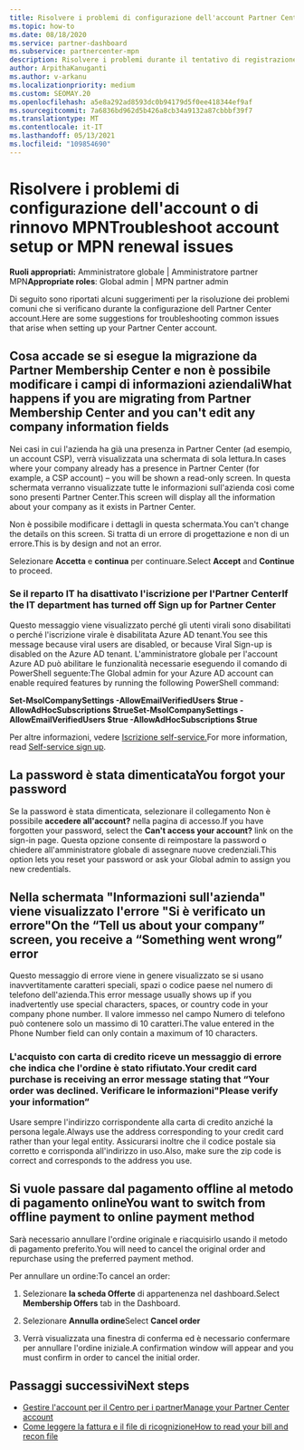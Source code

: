 ```yaml
---
title: Risolvere i problemi di configurazione dell'account Partner Center o del rinnovo MPN
ms.topic: how-to
ms.date: 08/18/2020
ms.service: partner-dashboard
ms.subservice: partnercenter-mpn
description: Risolvere i problemi durante il tentativo di registrazione in Partner Center. Le risposte consentono di risolvere i problemi relativi ai metodi di pagamento, all'eliminazione delle password e altro ancora.
author: ArpithaKanuganti
ms.author: v-arkanu
ms.localizationpriority: medium
ms.custom: SEOMAY.20
ms.openlocfilehash: a5e8a292ad8593dc0b94179d5f0ee418344ef9af
ms.sourcegitcommit: 7a6836bd962d5b426a8cb34a9132a87cbbbf39f7
ms.translationtype: MT
ms.contentlocale: it-IT
ms.lasthandoff: 05/13/2021
ms.locfileid: "109854690"
---
```

# <a name="troubleshoot-account-setup-or-mpn-renewal-issues"></a><span data-ttu-id="d85b1-104">Risolvere i problemi di configurazione dell'account o di rinnovo MPN</span><span class="sxs-lookup"><span data-stu-id="d85b1-104">Troubleshoot account setup or MPN renewal issues</span></span>

<span data-ttu-id="d85b1-105">**Ruoli appropriati:** Amministratore globale | Amministratore partner MPN</span><span class="sxs-lookup"><span data-stu-id="d85b1-105">**Appropriate roles**: Global admin | MPN partner admin</span></span>
 
<span data-ttu-id="d85b1-106">Di seguito sono riportati alcuni suggerimenti per la risoluzione dei problemi comuni che si verificano durante la configurazione dell Partner Center account.</span><span class="sxs-lookup"><span data-stu-id="d85b1-106">Here are some suggestions for troubleshooting common issues that arise when setting up your Partner Center account.</span></span>

## <a name="what-happens-if-you-are-migrating-from-partner-membership-center-and-you-cant-edit-any-company-information-fields"></a><span data-ttu-id="d85b1-107">Cosa accade se si esegue la migrazione da Partner Membership Center e non è possibile modificare i campi di informazioni aziendali</span><span class="sxs-lookup"><span data-stu-id="d85b1-107">What happens if you are migrating from Partner Membership Center and you can't edit any company information fields</span></span>

<span data-ttu-id="d85b1-108">Nei casi in cui l'azienda ha già una presenza in Partner Center (ad esempio, un account CSP), verrà visualizzata una schermata di sola lettura.</span><span class="sxs-lookup"><span data-stu-id="d85b1-108">In cases where your company already has a presence in Partner Center (for example, a CSP account) – you will be shown a read-only screen.</span></span> <span data-ttu-id="d85b1-109">In questa schermata verranno visualizzate tutte le informazioni sull'azienda così come sono presenti Partner Center.</span><span class="sxs-lookup"><span data-stu-id="d85b1-109">This screen will display all the information about your company as it exists in Partner Center.</span></span>

<span data-ttu-id="d85b1-110">Non è possibile modificare i dettagli in questa schermata.</span><span class="sxs-lookup"><span data-stu-id="d85b1-110">You can't change the details on this screen.</span></span> <span data-ttu-id="d85b1-111">Si tratta di un errore di progettazione e non di un errore.</span><span class="sxs-lookup"><span data-stu-id="d85b1-111">This is by design and not an error.</span></span>

<span data-ttu-id="d85b1-112">Selezionare **Accetta** e **continua** per continuare.</span><span class="sxs-lookup"><span data-stu-id="d85b1-112">Select **Accept** and **Continue** to proceed.</span></span>


### <a name="if-the-it-department-has-turned-off-sign-up-for-partner-center"></a><span data-ttu-id="d85b1-113">Se il reparto IT ha disattivato **l'iscrizione per l'Partner Center**</span><span class="sxs-lookup"><span data-stu-id="d85b1-113">If the IT department has turned off **Sign up for Partner Center**</span></span>

<span data-ttu-id="d85b1-114">Questo messaggio viene visualizzato perché gli utenti virali sono disabilitati o perché l'iscrizione virale è disabilitata Azure AD tenant.</span><span class="sxs-lookup"><span data-stu-id="d85b1-114">You see this message because viral users are disabled, or because Viral Sign-up is disabled on the Azure AD tenant.</span></span> <span data-ttu-id="d85b1-115">L'amministratore globale per l'account Azure AD può abilitare le funzionalità necessarie eseguendo il comando di PowerShell seguente:</span><span class="sxs-lookup"><span data-stu-id="d85b1-115">The Global admin for your Azure AD account can enable required features by running the following PowerShell command:</span></span>

<span data-ttu-id="d85b1-116">**Set-MsolCompanySettings -AllowEmailVerifiedUsers $true -AllowAdHocSubscriptions $true**</span><span class="sxs-lookup"><span data-stu-id="d85b1-116">**Set-MsolCompanySettings -AllowEmailVerifiedUsers $true -AllowAdHocSubscriptions $true**</span></span>

<span data-ttu-id="d85b1-117">Per altre informazioni, vedere [Iscrizione self-service.](/azure/active-directory/users-groups-roles/directory-self-service-signup)</span><span class="sxs-lookup"><span data-stu-id="d85b1-117">For more information, read [Self-service sign up](/azure/active-directory/users-groups-roles/directory-self-service-signup).</span></span>

## <a name="you-forgot-your-password"></a><span data-ttu-id="d85b1-118">La password è stata dimenticata</span><span class="sxs-lookup"><span data-stu-id="d85b1-118">You forgot your password</span></span>

<span data-ttu-id="d85b1-119">Se la password è stata dimenticata, selezionare il collegamento Non è possibile **accedere all'account?** nella pagina di accesso.</span><span class="sxs-lookup"><span data-stu-id="d85b1-119">If you have forgotten your password, select the **Can't access your account?** link on the sign-in page.</span></span> <span data-ttu-id="d85b1-120">Questa opzione consente di reimpostare la password o chiedere all'amministratore globale di assegnare nuove credenziali.</span><span class="sxs-lookup"><span data-stu-id="d85b1-120">This option lets you reset your password or ask your Global admin to assign you new credentials.</span></span>

## <a name="on-the-tell-us-about-your-company-screen-you-receive-a-something-went-wrong-error"></a><span data-ttu-id="d85b1-121">Nella schermata "Informazioni sull'azienda" viene visualizzato l'errore "Si è verificato un errore"</span><span class="sxs-lookup"><span data-stu-id="d85b1-121">On the “Tell us about your company” screen, you receive a “Something went wrong” error</span></span>

<span data-ttu-id="d85b1-122">Questo messaggio di errore viene in genere visualizzato se si usano inavvertitamente caratteri speciali, spazi o codice paese nel numero di telefono dell'azienda.</span><span class="sxs-lookup"><span data-stu-id="d85b1-122">This error message usually shows up if you inadvertently use special characters, spaces, or country code in your company phone number.</span></span> <span data-ttu-id="d85b1-123">Il valore immesso nel campo Numero di telefono può contenere solo un massimo di 10 caratteri.</span><span class="sxs-lookup"><span data-stu-id="d85b1-123">The value entered in the Phone Number field can only contain a maximum of 10 characters.</span></span>


### <a name="your-credit-card-purchase-is-receiving-an-error-message-stating-that-your-order-was-declined-please-verify-your-information"></a><span data-ttu-id="d85b1-124">L'acquisto con carta di credito riceve un messaggio di errore che indica che l'ordine è stato rifiutato.</span><span class="sxs-lookup"><span data-stu-id="d85b1-124">Your credit card purchase is receiving an error message stating that “Your order was declined.</span></span> <span data-ttu-id="d85b1-125">Verificare le informazioni"</span><span class="sxs-lookup"><span data-stu-id="d85b1-125">Please verify your information”</span></span>


<span data-ttu-id="d85b1-126">Usare sempre l'indirizzo corrispondente alla carta di credito anziché la persona legale.</span><span class="sxs-lookup"><span data-stu-id="d85b1-126">Always use the address corresponding to your credit card rather than your legal entity.</span></span> <span data-ttu-id="d85b1-127">Assicurarsi inoltre che il codice postale sia corretto e corrisponda all'indirizzo in uso.</span><span class="sxs-lookup"><span data-stu-id="d85b1-127">Also, make sure the zip code is correct and corresponds to the address you use.</span></span>

## <a name="you-want-to-switch-from-offline-payment-to-online-payment-method"></a><span data-ttu-id="d85b1-128">Si vuole passare dal pagamento offline al metodo di pagamento online</span><span class="sxs-lookup"><span data-stu-id="d85b1-128">You want to switch from offline payment to online payment method</span></span> 

<span data-ttu-id="d85b1-129">Sarà necessario annullare l'ordine originale e riacquisirlo usando il metodo di pagamento preferito.</span><span class="sxs-lookup"><span data-stu-id="d85b1-129">You will need to cancel the original order and repurchase using the preferred payment method.</span></span>

<span data-ttu-id="d85b1-130">Per annullare un ordine:</span><span class="sxs-lookup"><span data-stu-id="d85b1-130">To cancel an order:</span></span>

1. <span data-ttu-id="d85b1-131">Selezionare **la scheda Offerte** di appartenenza nel dashboard.</span><span class="sxs-lookup"><span data-stu-id="d85b1-131">Select **Membership Offers** tab in the Dashboard.</span></span>

2. <span data-ttu-id="d85b1-132">Selezionare **Annulla ordine**</span><span class="sxs-lookup"><span data-stu-id="d85b1-132">Select **Cancel order**</span></span>

3. <span data-ttu-id="d85b1-133">Verrà visualizzata una finestra di conferma ed è necessario confermare per annullare l'ordine iniziale.</span><span class="sxs-lookup"><span data-stu-id="d85b1-133">A confirmation window will appear and you must confirm in order to cancel the initial order.</span></span>

## <a name="next-steps"></a><span data-ttu-id="d85b1-134">Passaggi successivi</span><span class="sxs-lookup"><span data-stu-id="d85b1-134">Next steps</span></span>

- [<span data-ttu-id="d85b1-135">Gestire l'account per il Centro per i partner</span><span class="sxs-lookup"><span data-stu-id="d85b1-135">Manage your Partner Center account</span></span>](partner-center-account-setup.md)
- [<span data-ttu-id="d85b1-136">Come leggere la fattura e il file di ricognizione</span><span class="sxs-lookup"><span data-stu-id="d85b1-136">How to read your bill and recon file</span></span>](read-your-bill.md)
